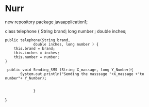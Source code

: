 # Nurr
new repository
package javaapplication1;

class telephone {
    String brand;
    long  number ;
    double inches;
  

    public telephone(String brand,
                 double inches, long number ) {
        this.brand = brand;
        this.inches = inches;
        this.number = number;
    }
        
     public void Sending_SMS (String X_massage, long Y_Number){
           System.out.println("Sending the masssage "+X_massage +"to number"+ Y_Number);
                 
                 
                 }
}           
